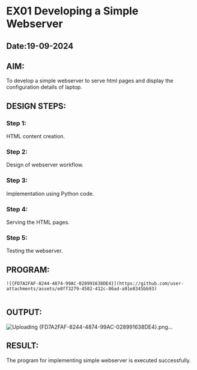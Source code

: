 # EX01 Developing a Simple Webserver
## Date:19-09-2024

## AIM:
To develop a simple webserver to serve html pages and display the configuration details of laptop.

## DESIGN STEPS:
### Step 1: 
HTML content creation.

### Step 2:
Design of webserver workflow.

### Step 3:
Implementation using Python code.

### Step 4:
Serving the HTML pages.

### Step 5:
Testing the webserver.

## PROGRAM:
```
![{FD7A2FAF-8244-4874-99AC-028991638DE4}](https://github.com/user-attachments/assets/e0ff3279-4502-412c-86ad-a91e8345bb93)
   
```


## OUTPUT:
![Uploading {FD7A2FAF-8244-4874-99AC-028991638DE4}.png…]()


## RESULT:
The program for implementing simple webserver is executed successfully.
